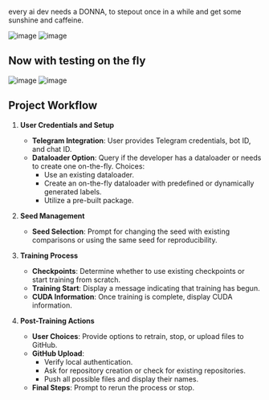 every ai dev needs a DONNA, to stepout once in a while and get some sunshine and caffeine.

![image](https://github.com/user-attachments/assets/97e06283-abc8-4934-a118-21590f170c5c) ![image](https://github.com/user-attachments/assets/49eed0bd-9763-492e-b0fa-f378106bda4b)

## Now with testing on the fly
![image](https://github.com/user-attachments/assets/7e944a19-5a8f-4b4f-aa72-dcd76b43c03a) ![image](https://github.com/user-attachments/assets/d43e9de4-e6bf-411d-a497-326ca12bf55d)

## Project Workflow

1. **User Credentials and Setup**
   - **Telegram Integration**: User provides Telegram credentials, bot ID, and chat ID.
   - **Dataloader Option**: Query if the developer has a dataloader or needs to create one on-the-fly. Choices:
     - Use an existing dataloader.
     - Create an on-the-fly dataloader with predefined or dynamically generated labels.
     - Utilize a pre-built package.

2. **Seed Management**
   - **Seed Selection**: Prompt for changing the seed with existing comparisons or using the same seed for reproducibility.

3. **Training Process**
   - **Checkpoints**: Determine whether to use existing checkpoints or start training from scratch.
   - **Training Start**: Display a message indicating that training has begun.
   - **CUDA Information**: Once training is complete, display CUDA information.

4. **Post-Training Actions**
   - **User Choices**: Provide options to retrain, stop, or upload files to GitHub.
   - **GitHub Upload**:
     - Verify local authentication.
     - Ask for repository creation or check for existing repositories.
     - Push all possible files and display their names.
   - **Final Steps**: Prompt to rerun the process or stop.

